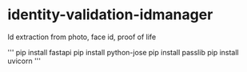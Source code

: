 # identity-validation-idmanager
Id extraction from photo, face id, proof of life



'''
    pip install fastapi
    pip install python-jose
    pip install passlib
    pip install uvicorn 
'''